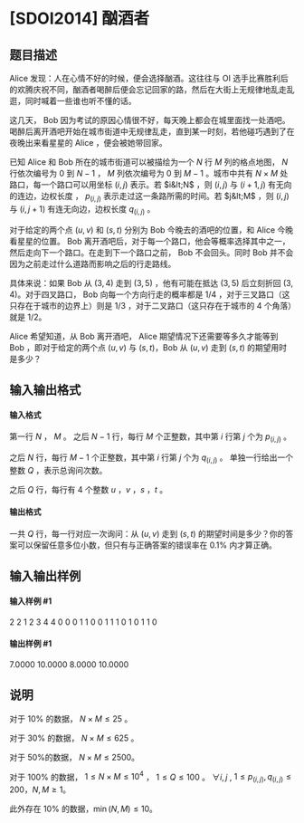 
# [SDOI2014] 酗酒者
## 题目描述
$\text{Alice}$ 发现：人在心情不好的时候，便会选择酗酒。这往往与 $\text{OI}$ 选手比赛胜利后的欢腾庆祝不同，酗酒者喝醉后便会忘记回家的路，然后在大街上无规律地乱走乱逛，同时喊着一些谁也听不懂的话。

这几天， $\text{Bob}$  因为考试的原因心情很不好，每天晚上都会在城里面找一处酒吧。喝醉后离开酒吧开始在城市街道中无规律乱走，直到某一时刻，若他碰巧遇到了在夜晚出来看星星的 $\text{Alice}$ ，便会被她带回家。

已知 $\text{Alice}$ 和 $\text{Bob}$  所在的城市街道可以被描绘为一个 $N$ 行 $M$ 列的格点地图， $N$ 行依次编号为 $0$ 到 $N-1$ ， $M$ 列依次编号为 $0$ 到 $M-1$ 。城市中共有 $N \times M$ 处路口，每一个路口可以用坐标 $(i,j)$ 表示。若 $i&lt;N$ ，则 $(i,j)$ 与 $(i+1,j)$ 有无向的连边，边权长度 ， $p_{(i,j)}$ 表示走过这一条路所需的时间。若 $j&lt;M$ ，则 $(i,j)$ 与 $(i,j+1)$ 有连无向边，边权长度 $q_{(i,j)}$ 。

对于给定的两个点 $(u,v)$ 和 $(s,t)$ 分别为 $\text{Bob}$ 今晚去的酒吧的位置，和 $\text{Alice}$ 今晚看星星的位置。 $\text{Bob}$ 离开酒吧后，对于每一个路口，他会等概率选择其中之一，然后走向下一个路口。在走到下一个路口之前， $\text{Bob}$ 不会回头。同时 $\text{Bob}$ 并不会因为之前走过什么道路而影响之后的行走路线。

具体来说：如果 $\text{Bob}$ 从 $(3,4)$ 走到 $(3,5)$ ，他有可能在抵达 $(3,5)$ 后立刻折回 $(3,4)$。对于四叉路口， $\text{Bob}$ 向每一个方向行走的概率都是 $1/4$ ，对于三叉路口（这只存在于城市的边界上）则是 $1/3$ ，对于二叉路口（这只存在于城市的 $4$ 个角落）就是 $1/2$。

$\text{Alice}$ 希望知道，从 $\text{Bob}$ 离开酒吧， $\text{Alice}$ 期望情况下还需要等多久才能等到 $\text{Bob}$ ，即对于给定的两个点 $(u,v)$ 与 $(s,t)$，$\text{Bob}$ 从 $(u,v)$ 走到 $(s,t)$ 的期望用时是多少？

## 输入输出格式
#### 输入格式

第一行 $N$ ， $M$ 。 之后 $N-1$ 行，每行 $M$ 个正整数，其中第 $i$ 行第 $j$ 个为 $p_{(i,j)}$ 。 

之后 $N$ 行，每行 $M-1$ 个正整数，其中第 $i$ 行第 $j$ 个为 $q_{(i,j)}$ 。 单独一行给出一个整数 $Q$ ，表示总询问次数。

之后 $Q$ 行，每行有 $4$ 个整数 $u$ ，$v$ ，$s$ ，$t$ 。
#### 输出格式

一共 $Q$ 行，每一行对应一次询问：从 $(u,v)$ 走到 $(s,t)$ 的期望时间是多少？你的答案可以保留任意多位小数，但只有与正确答案的错误率在 $0.1\%$ 内才算正确。
## 输入输出样例
#### 输入样例 #1
2 2
1 2
3
4
4
0 0 0 1
1 0 0 1
1 1 0 1
0 1 1 0
#### 输出样例 #1
7.0000
10.0000
8.0000
10.0000
## 说明
对于 $10\%$ 的数据， $N \times M \le 25$ 。

对于 $30\%$ 的数据， $N \times M \le 625$ 。

对于 $50\%$的数据， $N \times M \le 2500$。

对于 $100\%$ 的数据， $1\leq N \times M \le 10^4$ ， $1\leq Q\leq 100$ 。 $\forall i,j$ , $1\leq p_{(i,j)},q_{(i,j)} \le 200$，$N,M\geq 1$。

此外存在 $10\%$ 的数据，$\min(N,M) \le 10$。
 